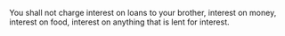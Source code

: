 You shall not charge interest on loans to your brother, interest on money, interest on food, interest on anything that is lent for interest.
